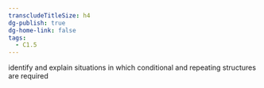 ```yaml
---
transcludeTitleSize: h4
dg-publish: true
dg-home-link: false
tags:
  - C1.5
---
```

identify and explain situations in which conditional and repeating structures are required